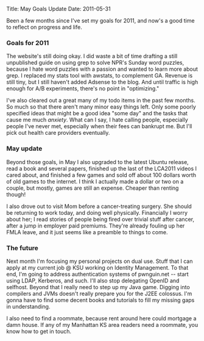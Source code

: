Title: May Goals Update
Date: 2011-05-31

Been a few months since I've set my goals for 2011, and now's a good time to
reflect on progress and life.

### Goals for 2011 ###
   
The website's still doing okay. I did waste a bit of time drafting a still
unpublished guide on using grep to solve NPR's Sunday word puzzles, because I
hate word puzzles with a passion and wanted to learn more about grep. I
replaced my stats tool with awstats, to complement GA. Revenue is still tiny,
but I still haven't added Adsense to the blog. And until traffic is high 
enough for A/B experiments, there's no point in "optimizing."

I've also cleared out a great many of my todo items in the past few months. 
So much so that there aren't many minor easy things left. Only some poorly 
specified ideas that might be a good idea "some day" and the tasks that cause 
me much *anxiety*. What can I say, I hate calling people, especially people I've
never met, especially when their fees can bankrupt me. But I'll pick out health
care providers eventually.

### May update ###

Beyond those goals, in May I also upgraded to the latest Ubuntu release, read
a book and several papers, finished up the last of the LCA2011 videos I cared 
about, and finished a few games and sold off about 100 dollars worth of old 
games to the internet. I think I actually made a dollar or two on a couple, 
but mostly, games are still an expense. Cheaper than renting though!

I also drove out to visit Mom before a cancer-treating surgery. She should be 
returning to work today, and doing well physically. Financially I worry about 
her; I read stories of people being fired over trivial stuff after cancer, 
after a jump in employer paid premiums. They're already fouling up her FMLA 
leave, and it just seems like a preamble to things to come. 

### The future ###

Next month I'm focusing my personal projects on dual use. Stuff that I can 
apply at my current job @ KSU working on Identity Management. To that end, I'm 
going to address authentication systems of pwnguin.net -- start using LDAP, 
Kerberos, and such. I'll also stop delegating OpenID and selfhost. Beyond that 
I really need to step up my Java game. Digging into compilers and JVMs doesn't 
really prepare you for the J2EE colossus. I'm gonna have to find some decent 
books and tutorials to fill my missing gaps in understanding. 

I also need to find a roommate, because rent around here could mortgage a 
damn house. If any of my Manhattan KS area readers need a roommate, you know
how to get in touch.
